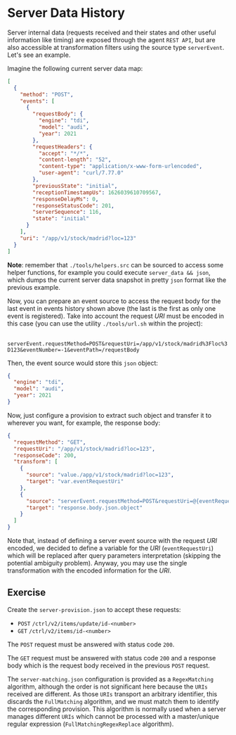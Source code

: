 # Server Data History

Server internal data (requests received and their states and other useful information like timing) are exposed through the agent `REST API`, but are also accessible at transformation filters using the source type `serverEvent`. Let's see an example.

Imagine the following current server data map:

```json
[
  {
    "method": "POST",
    "events": [
      {
        "requestBody": {
          "engine": "tdi",
          "model": "audi",
          "year": 2021
        },
        "requestHeaders": {
          "accept": "*/*",
          "content-length": "52",
          "content-type": "application/x-www-form-urlencoded",
          "user-agent": "curl/7.77.0"
        },
        "previousState": "initial",
        "receptionTimestampUs": 1626039610709567,
        "responseDelayMs": 0,
        "responseStatusCode": 201,
        "serverSequence": 116,
        "state": "initial"
      }
    ],
    "uri": "/app/v1/stock/madrid?loc=123"
  }
]
```

**Note**: remember that `./tools/helpers.src` can be sourced to access some helper functions, for example you could execute `server_data && json`, which dumps the current server data snapshot in pretty `json` format like the previous example.

Now, you can prepare an event source to access the request body for the last event in events history shown above (the last is the first as only one event is registered). Take into account the request *URI* must be encoded in this case (you can use the utility `./tools/url.sh` within the project):

​	`serverEvent.requestMethod=POST&requestUri=/app/v1/stock/madrid%3Floc%3D123&eventNumber=-1&eventPath=/requestBody`

Then, the event source would store this `json` object:

```json
{
  "engine": "tdi",
  "model": "audi",
  "year": 2021
}
```

Now, just configure a provision to extract such object and transfer it to wherever you want, for example, the response body:

```json
{
  "requestMethod": "GET",
  "requestUri": "/app/v1/stock/madrid?loc=123",
  "responseCode": 200,
  "transform": [
    {
      "source": "value./app/v1/stock/madrid?loc=123",
      "target": "var.eventRequestUri"
    },
    {
      "source": "serverEvent.requestMethod=POST&requestUri=@{eventRequestUri}&eventNumber=-1&eventPath=/requestBody",
      "target": "response.body.json.object"
    }
  ]
}
```

Note that, instead of defining a server event source with the request *URI* encoded, we decided to define a variable for the *URI*  (`eventRequestUri`) which will be replaced after query parameters interpretation (skipping the potential ambiguity problem). Anyway, you may use the single transformation with the encoded information for the *URI*.

## Exercise

Create the `server-provision.json` to accept these requests:

* `POST` `/ctrl/v2/items/update/id-<number>`
* `GET` `/ctrl/v2/items/id-<number>`

The `POST` request must be answered with status code `200`.

The `GET` request must be answered with status code `200` and a response body which is the request body received in the previous `POST` request.

The `server-matching.json` configuration is provided as a `RegexMatching` algorithm, although the order is not significant here because the `URIs` received are different. As those `URIs` transport an arbitrary identifier, this discards the `FullMatching` algorithm, and we must match them to identify the corresponding provision. This algorithm is normally used when a server manages different `URIs` which cannot be processed with a master/unique regular expression (`FullMatchingRegexReplace` algorithm).
